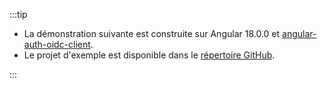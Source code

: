 :::tip

- La démonstration suivante est construite sur Angular 18.0.0 et [angular-auth-oidc-client](https://github.com/damienbod/angular-auth-oidc-client).
- Le projet d'exemple est disponible dans le [répertoire GitHub](https://github.com/logto-io/js/tree/master/packages/angular-sample).

:::
